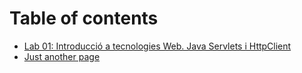 # Table of contents

* [Lab 01: Introducció a tecnologies Web. Java Servlets i HttpClient](README.md)
* [Just another page](just-another-page.md)

